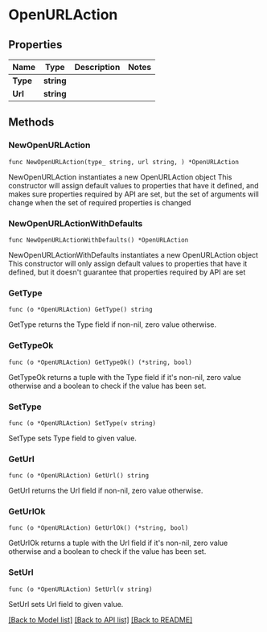 # OpenURLAction

## Properties

Name | Type | Description | Notes
------------ | ------------- | ------------- | -------------
**Type** | **string** |  | 
**Url** | **string** |  | 

## Methods

### NewOpenURLAction

`func NewOpenURLAction(type_ string, url string, ) *OpenURLAction`

NewOpenURLAction instantiates a new OpenURLAction object
This constructor will assign default values to properties that have it defined,
and makes sure properties required by API are set, but the set of arguments
will change when the set of required properties is changed

### NewOpenURLActionWithDefaults

`func NewOpenURLActionWithDefaults() *OpenURLAction`

NewOpenURLActionWithDefaults instantiates a new OpenURLAction object
This constructor will only assign default values to properties that have it defined,
but it doesn't guarantee that properties required by API are set

### GetType

`func (o *OpenURLAction) GetType() string`

GetType returns the Type field if non-nil, zero value otherwise.

### GetTypeOk

`func (o *OpenURLAction) GetTypeOk() (*string, bool)`

GetTypeOk returns a tuple with the Type field if it's non-nil, zero value otherwise
and a boolean to check if the value has been set.

### SetType

`func (o *OpenURLAction) SetType(v string)`

SetType sets Type field to given value.


### GetUrl

`func (o *OpenURLAction) GetUrl() string`

GetUrl returns the Url field if non-nil, zero value otherwise.

### GetUrlOk

`func (o *OpenURLAction) GetUrlOk() (*string, bool)`

GetUrlOk returns a tuple with the Url field if it's non-nil, zero value otherwise
and a boolean to check if the value has been set.

### SetUrl

`func (o *OpenURLAction) SetUrl(v string)`

SetUrl sets Url field to given value.



[[Back to Model list]](../README.md#documentation-for-models) [[Back to API list]](../README.md#documentation-for-api-endpoints) [[Back to README]](../README.md)


